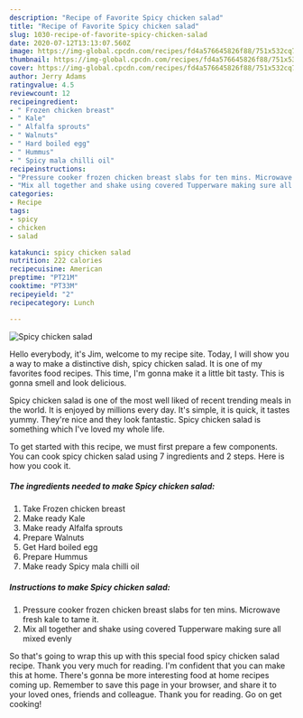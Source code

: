 ```yaml
---
description: "Recipe of Favorite Spicy chicken salad"
title: "Recipe of Favorite Spicy chicken salad"
slug: 1030-recipe-of-favorite-spicy-chicken-salad
date: 2020-07-12T13:13:07.560Z
image: https://img-global.cpcdn.com/recipes/fd4a576645826f88/751x532cq70/spicy-chicken-salad-recipe-main-photo.jpg
thumbnail: https://img-global.cpcdn.com/recipes/fd4a576645826f88/751x532cq70/spicy-chicken-salad-recipe-main-photo.jpg
cover: https://img-global.cpcdn.com/recipes/fd4a576645826f88/751x532cq70/spicy-chicken-salad-recipe-main-photo.jpg
author: Jerry Adams
ratingvalue: 4.5
reviewcount: 12
recipeingredient:
- " Frozen chicken breast"
- " Kale"
- " Alfalfa sprouts"
- " Walnuts"
- " Hard boiled egg"
- " Hummus"
- " Spicy mala chilli oil"
recipeinstructions:
- "Pressure cooker frozen chicken breast slabs for ten mins. Microwave fresh kale to tame it."
- "Mix all together and shake using covered Tupperware making sure all mixed evenly"
categories:
- Recipe
tags:
- spicy
- chicken
- salad

katakunci: spicy chicken salad 
nutrition: 222 calories
recipecuisine: American
preptime: "PT21M"
cooktime: "PT33M"
recipeyield: "2"
recipecategory: Lunch

---
```



![Spicy chicken salad](https://img-global.cpcdn.com/recipes/fd4a576645826f88/751x532cq70/spicy-chicken-salad-recipe-main-photo.jpg)

Hello everybody, it's Jim, welcome to my recipe site. Today, I will show you a way to make a distinctive dish, spicy chicken salad. It is one of my favorites food recipes. This time, I'm gonna make it a little bit tasty. This is gonna smell and look delicious.

Spicy chicken salad is one of the most well liked of recent trending meals in the world. It is enjoyed by millions every day. It's simple, it is quick, it tastes yummy. They're nice and they look fantastic. Spicy chicken salad is something which I've loved my whole life.




To get started with this recipe, we must first prepare a few components. You can cook spicy chicken salad using 7 ingredients and 2 steps. Here is how you cook it.

<!--inarticleads1-->

##### The ingredients needed to make Spicy chicken salad:

1. Take  Frozen chicken breast
1. Make ready  Kale
1. Make ready  Alfalfa sprouts
1. Prepare  Walnuts
1. Get  Hard boiled egg
1. Prepare  Hummus
1. Make ready  Spicy mala chilli oil




<!--inarticleads2-->

##### Instructions to make Spicy chicken salad:

1. Pressure cooker frozen chicken breast slabs for ten mins. Microwave fresh kale to tame it.
1. Mix all together and shake using covered Tupperware making sure all mixed evenly




So that's going to wrap this up with this special food spicy chicken salad recipe. Thank you very much for reading. I'm confident that you can make this at home. There's gonna be more interesting food at home recipes coming up. Remember to save this page in your browser, and share it to your loved ones, friends and colleague. Thank you for reading. Go on get cooking!
